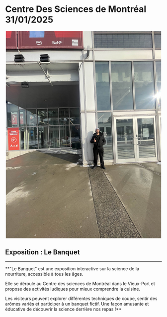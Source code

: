 # Centre Des Sciences de Montréal 31/01/2025

<p align="center">
  <img src="Photo/centre_image.jpg" alt="Centre ville" width="500">
</p>

## Exposition : Le Banquet

---
**"Le Banquet" est une exposition interactive sur la science de la nourriture, accessible à tous les âges.

Elle se déroule au Centre des sciences de Montréal dans le Vieux-Port et propose des activités ludiques pour mieux comprendre la cuisine.

Les visiteurs peuvent explorer différentes techniques de coupe, sentir des arômes variés et participer à un banquet fictif. Une façon amusante et éducative de découvrir la science derrière nos repas !**
